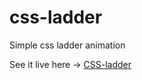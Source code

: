 # css-ladder
Simple css ladder animation 

See it live here -> [CSS-ladder](https://viniciuspx.github.io/css-ladder/)
